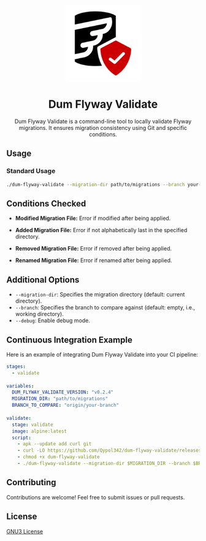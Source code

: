 <div align="center">
<img width=200 alt="logo Dum Flyway Validate" src="doc/assets/logo.svg">

# Dum Flyway Validate

Dum Flyway Validate is a command-line tool to locally validate Flyway migrations. It ensures migration consistency using Git and specific conditions.

</div>

## Usage

### Standard Usage

```bash
./dum-flyway-validate --migration-dir path/to/migrations --branch your-branch
```

## Conditions Checked

- **Modified Migration File:** Error if modified after being applied.

- **Added Migration File:** Error if not alphabetically last in the specified directory.

- **Removed Migration File:** Error if removed after being applied.

- **Renamed Migration File:** Error if renamed after being applied.

## Additional Options

- `--migration-dir`: Specifies the migration directory (default: current directory).
- `--branch`: Specifies the branch to compare against (default: empty, i.e., working directory).
- `--debug`: Enable debug mode.


## Continuous Integration Example

Here is an example of integrating Dum Flyway Validate into your CI pipeline:

```yaml
stages:
  - validate

variables:
  DUM_FLYWAY_VALIDATE_VERSION: "v0.2.4"
  MIGRATION_DIR: "path/to/migrations"
  BRANCH_TO_COMPARE: "origin/your-branch"

validate:
  stage: validate
  image: alpine:latest
  script:
    - apk --update add curl git
    - curl -LO https://github.com/Qypol342/dum-flyway-validate/releases/download/$DUM_FLYWAY_VALIDATE_VERSION/dum-flyway-validate
    - chmod +x dum-flyway-validate
    - ./dum-flyway-validate --migration-dir $MIGRATION_DIR --branch $BRANCH_TO_COMPARE
```


## Contributing

Contributions are welcome! Feel free to submit issues or pull requests.

## License

[GNU3 License](LICENSE)
